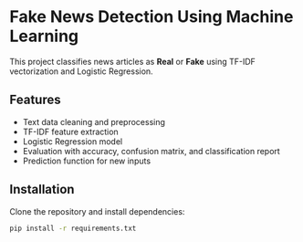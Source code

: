 # Fake News Detection Using Machine Learning

This project classifies news articles as **Real** or **Fake** using TF-IDF vectorization and Logistic Regression.

## Features
- Text data cleaning and preprocessing
- TF-IDF feature extraction
- Logistic Regression model
- Evaluation with accuracy, confusion matrix, and classification report
- Prediction function for new inputs

## Installation
Clone the repository and install dependencies:
```bash
pip install -r requirements.txt
